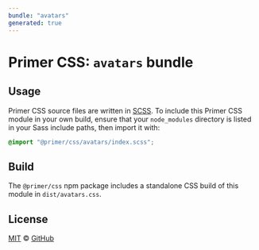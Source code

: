 ```yaml
---
bundle: "avatars"
generated: true
---
```


# Primer CSS: `avatars` bundle

## Usage

Primer CSS source files are written in [SCSS]. To include this Primer CSS module in your own build, ensure that your `node_modules` directory is listed in your Sass include paths, then import it with:

```scss
@import "@primer/css/avatars/index.scss";
```

## Build

The `@primer/css` npm package includes a standalone CSS build of this module in `dist/avatars.css`.

## License

[MIT](https://github.com/primer/css/blob/main/LICENSE) &copy; [GitHub](https://github.com/)


[scss]: https://sass-lang.com/documentation/syntax#scss

